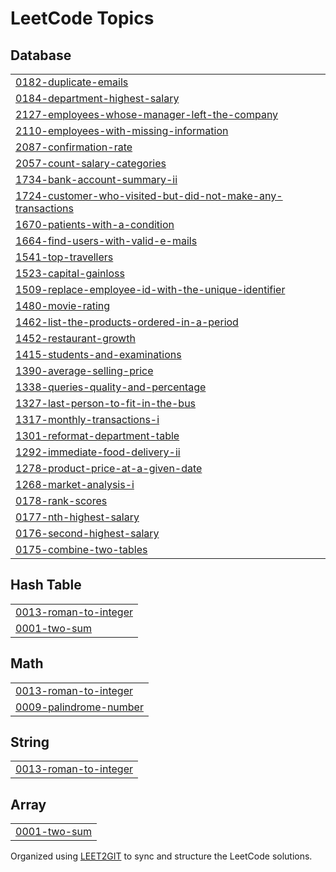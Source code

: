 <!---LeetCode Topics Start-->
# LeetCode Topics
## Database
|  |
| ------- |
| [0182-duplicate-emails](https://github.com/Raesah-Syed/LeetCodeSQL/tree/master/0182-duplicate-emails) |
| [0184-department-highest-salary](https://github.com/Raesah-Syed/LeetCodeSQL/tree/master/0184-department-highest-salary) |
| [2127-employees-whose-manager-left-the-company](https://github.com/Raesah-Syed/LeetCodeSQL/tree/master/2127-employees-whose-manager-left-the-company) |
| [2110-employees-with-missing-information](https://github.com/Raesah-Syed/LeetCodeSQL/tree/master/2110-employees-with-missing-information) |
| [2087-confirmation-rate](https://github.com/Raesah-Syed/LeetCodeSQL/tree/master/2087-confirmation-rate) |
| [2057-count-salary-categories](https://github.com/Raesah-Syed/LeetCodeSQL/tree/master/2057-count-salary-categories) |
| [1734-bank-account-summary-ii](https://github.com/Raesah-Syed/LeetCodeSQL/tree/master/1734-bank-account-summary-ii) |
| [1724-customer-who-visited-but-did-not-make-any-transactions](https://github.com/Raesah-Syed/LeetCodeSQL/tree/master/1724-customer-who-visited-but-did-not-make-any-transactions) |
| [1670-patients-with-a-condition](https://github.com/Raesah-Syed/LeetCodeSQL/tree/master/1670-patients-with-a-condition) |
| [1664-find-users-with-valid-e-mails](https://github.com/Raesah-Syed/LeetCodeSQL/tree/master/1664-find-users-with-valid-e-mails) |
| [1541-top-travellers](https://github.com/Raesah-Syed/LeetCodeSQL/tree/master/1541-top-travellers) |
| [1523-capital-gainloss](https://github.com/Raesah-Syed/LeetCodeSQL/tree/master/1523-capital-gainloss) |
| [1509-replace-employee-id-with-the-unique-identifier](https://github.com/Raesah-Syed/LeetCodeSQL/tree/master/1509-replace-employee-id-with-the-unique-identifier) |
| [1480-movie-rating](https://github.com/Raesah-Syed/LeetCodeSQL/tree/master/1480-movie-rating) |
| [1462-list-the-products-ordered-in-a-period](https://github.com/Raesah-Syed/LeetCodeSQL/tree/master/1462-list-the-products-ordered-in-a-period) |
| [1452-restaurant-growth](https://github.com/Raesah-Syed/LeetCodeSQL/tree/master/1452-restaurant-growth) |
| [1415-students-and-examinations](https://github.com/Raesah-Syed/LeetCodeSQL/tree/master/1415-students-and-examinations) |
| [1390-average-selling-price](https://github.com/Raesah-Syed/LeetCodeSQL/tree/master/1390-average-selling-price) |
| [1338-queries-quality-and-percentage](https://github.com/Raesah-Syed/LeetCodeSQL/tree/master/1338-queries-quality-and-percentage) |
| [1327-last-person-to-fit-in-the-bus](https://github.com/Raesah-Syed/LeetCodeSQL/tree/master/1327-last-person-to-fit-in-the-bus) |
| [1317-monthly-transactions-i](https://github.com/Raesah-Syed/LeetCodeSQL/tree/master/1317-monthly-transactions-i) |
| [1301-reformat-department-table](https://github.com/Raesah-Syed/LeetCodeSQL/tree/master/1301-reformat-department-table) |
| [1292-immediate-food-delivery-ii](https://github.com/Raesah-Syed/LeetCodeSQL/tree/master/1292-immediate-food-delivery-ii) |
| [1278-product-price-at-a-given-date](https://github.com/Raesah-Syed/LeetCodeSQL/tree/master/1278-product-price-at-a-given-date) |
| [1268-market-analysis-i](https://github.com/Raesah-Syed/LeetCodeSQL/tree/master/1268-market-analysis-i) |
| [0178-rank-scores](https://github.com/Raesah-Syed/LeetCodeSQL/tree/master/0178-rank-scores) |
| [0177-nth-highest-salary](https://github.com/Raesah-Syed/LeetCodeSQL/tree/master/0177-nth-highest-salary) |
| [0176-second-highest-salary](https://github.com/Raesah-Syed/LeetCodeSQL/tree/master/0176-second-highest-salary) |
| [0175-combine-two-tables](https://github.com/Raesah-Syed/LeetCodeSQL/tree/master/0175-combine-two-tables) |
## Hash Table
|  |
| ------- |
| [0013-roman-to-integer](https://github.com/Raesah-Syed/LeetCodeSQL/tree/master/0013-roman-to-integer) |
| [0001-two-sum](https://github.com/Raesah-Syed/LeetCodeSQL/tree/master/0001-two-sum) |
## Math
|  |
| ------- |
| [0013-roman-to-integer](https://github.com/Raesah-Syed/LeetCodeSQL/tree/master/0013-roman-to-integer) |
| [0009-palindrome-number](https://github.com/Raesah-Syed/LeetCodeSQL/tree/master/0009-palindrome-number) |
## String
|  |
| ------- |
| [0013-roman-to-integer](https://github.com/Raesah-Syed/LeetCodeSQL/tree/master/0013-roman-to-integer) |
## Array
|  |
| ------- |
| [0001-two-sum](https://github.com/Raesah-Syed/LeetCodeSQL/tree/master/0001-two-sum) |

<!---LeetCode Topics End-->
Organized using <a href="https://github.com/Rai-shwith/LEET2GIT" target="_blank">LEET2GIT</a> to sync and structure the LeetCode solutions.
